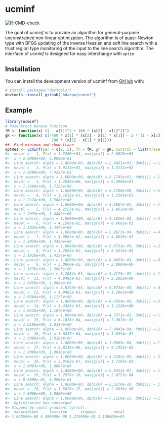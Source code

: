 
<!-- README.md is generated from README.Rmd. Please edit that file -->

# ucminf

<!-- badges: start -->

[![R-CMD-check](https://github.com/hdakpo/ucminf/actions/workflows/R-CMD-check.yaml/badge.svg)](https://github.com/hdakpo/ucminf/actions/workflows/R-CMD-check.yaml)
<!-- badges: end -->

The goal of *ucminf* is to provide an algorithm for general-purpose
unconstrained non-linear optimization. The algorithm is of quasi-Newton
type with BFGS updating of the inverse Hessian and soft line search with
a trust region type monitoring of the input to the line search
algorithm. The interface of *ucminf* is designed for easy interchange
with `optim`

## Installation

You can install the development version of ucminf from
[GitHub](https://github.com/) with:

``` r
# install.packages("devtools")
devtools::install_github("hdakpo/ucminf")
```

## Example

``` r
library(ucminf)
# Rosenbrock Banana function
fR <- function(x) (1 - x[1])^2 + 100 * (x[2] - x[1]^2)^2
gR <- function(x) c(-400 * x[1] * (x[2] - x[1] * x[1]) - 2 * (1 - x[1]),
                     200 * (x[2] - x[1] * x[1]))
##  Find minimum and show trace
optRes <- ucminf(par = c(2,.5), fn = fR, gr = gR, control = list(trace = 1))
#>  neval =   1, F(x) = 1.2260e+03, max|g(x)| = 2.8020e+03
#>  x = 2.0000e+00, 5.0000e-01
#>  Line search: alpha = 1.0000e+00, dphi(0) =-2.8881e+03, dphi(1) =-1.4263e+02
#>  neval =   2, F(x) = 1.0123e+01, max|g(x)| = 1.3111e+02
#>  x = 1.0298e+00, 7.4237e-01
#>  Line search: alpha = 1.0000e+00, dphi(0) =-3.1743e+01, dphi(1) = 1.0180e+01
#>  neval =   3, F(x) = 1.7049e+00, max|g(x)| = 6.3969e+01
#>  x = 1.2600e+00, 1.7155e+00
#>  Line search: alpha = 1.0000e+00, dphi(0) =-2.5788e+00, dphi(1) =-5.6182e-01
#>  neval =   4, F(x) = 1.1612e-01, max|g(x)| = 1.2343e+01
#>  x = 1.2174e+00, 1.5083e+00
#>  Line search: alpha = 1.0000e+00, dphi(0) =-1.5867e-01, dphi(1) = 1.2108e-02
#>  neval =   5, F(x) = 4.2253e-02, max|g(x)| = 1.8638e+00
#>  x = 1.2033e+00, 1.4449e+00
#>  Line search: alpha = 1.0000e+00, dphi(0) =-1.1826e-03, dphi(1) =-3.2371e-04
#>  neval =   6, F(x) = 4.1500e-02, max|g(x)| = 8.6681e-01
#>  x = 1.2035e+00, 1.4474e+00
#>  Line search: alpha = 1.0000e+00, dphi(0) =-5.9673e-04, dphi(1) =-4.7194e-04
#>  neval =   7, F(x) = 4.0965e-02, max|g(x)| = 4.8839e-01
#>  x = 1.2024e+00, 1.4456e+00
#>  Line search: alpha = 1.0000e+00, dphi(0) =-3.9731e-03, dphi(1) =-2.3018e-03
#>  neval =   8, F(x) = 3.7853e-02, max|g(x)| = 8.5215e-01
#>  x = 1.1928e+00, 1.4254e+00
#>  Line search: alpha = 1.0000e+00, dphi(0) =-8.0453e-03, dphi(1) =-6.3954e-03
#>  neval =   9, F(x) = 3.0800e-02, max|g(x)| = 2.0990e+00
#>  x = 1.1676e+00, 1.3685e+00
#>  Line search: alpha = 8.2084e-01, dphi(0) =-4.4175e-02, dphi(1) = 1.8746e-02
#>  neval =  11, F(x) = 4.8486e-03, max|g(x)| = 2.2862e+00
#>  x = 1.0458e+00, 1.0884e+00
#>  Line search: alpha = 3.8293e-01, dphi(0) =-4.8734e-03, dphi(1) = 4.6817e-04
#>  neval =  13, F(x) = 4.0485e-03, max|g(x)| = 1.1863e+00
#>  x = 1.0584e+00, 1.1177e+00
#>  Line search: alpha = 1.0000e+00, dphi(0) =-6.4354e-04, dphi(1) =-5.6879e-04
#>  neval =  14, F(x) = 3.4426e-03, max|g(x)| = 1.1238e+00
#>  x = 1.0535e+00, 1.1074e+00
#>  Line search: alpha = 1.0000e+00, dphi(0) =-4.7371e-03, dphi(1) =-1.0920e-03
#>  neval =  15, F(x) = 6.1678e-04, max|g(x)| = 7.3075e-01
#>  x = 1.0180e+00, 1.0347e+00
#>  Line search: alpha = 1.0000e+00, dphi(0) =-7.9043e-04, dphi(1) =-2.5377e-04
#>  neval =  16, F(x) = 1.0437e-04, max|g(x)| = 1.6394e-01
#>  x = 1.0096e+00, 1.0189e+00
#>  Line search: alpha = 1.0000e+00, dphi(0) =-1.8089e-04, dphi(1) =-1.8237e-05
#>  neval =  17, F(x) = 5.8219e-06, max|g(x)| = 9.1455e-02
#>  x = 1.0009e+00, 1.0016e+00
#>  Line search: alpha = 1.0000e+00, dphi(0) =-1.3102e-05, dphi(1) = 2.0222e-06
#>  neval =  18, F(x) = 2.9162e-07, max|g(x)| = 1.7185e-02
#>  x = 1.0003e+00, 1.0007e+00
#>  Line search: alpha = 1.0000e+00, dphi(0) =-5.9332e-07, dphi(1) = 1.1234e-08
#>  neval =  19, F(x) = 1.2578e-10, max|g(x)| = 2.0751e-04
#>  x = 9.9999e-01, 9.9998e-01
#>  Line search: alpha = 1.0000e+00, dphi(0) =-2.5270e-10, dphi(1) = 1.1297e-12
#>  neval =  20, F(x) = 3.5670e-15, max|g(x)| = 2.0836e-06
#>  x = 1.0000e+00, 1.0000e+00
#>  Line search: alpha = 1.0000e+00, dphi(0) =-7.1150e-15, dphi(1) =-1.8980e-17
#>  Optimization has converged
#> Stopped by small gradient (grtol). 
#>  maxgradient     laststep      stepmax        neval 
#> 1.020598e-08 6.480989e-08 1.225000e-01 2.100000e+01
```
